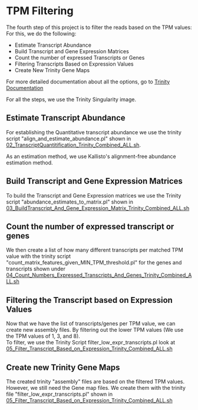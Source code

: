 # TPM Filtering
The fourth step of this project is to filter the reads based on the TPM values:
For this, we do the following:

- Estimate Transcript Abundance
- Build Transcript and Gene Expression Matrices
- Count the number of expressed Transcripts or Genes
- Filtering Transcripts Based on Expression Values
- Create New Trinity Gene Maps

For more detailed documentation about all the options, go to [Trinity Documentation](https://github.com/trinityrnaseq/trinityrnaseq/wiki/Trinity-Transcript-Quantification)

For all the steps, we use the Trinity Singularity image.

## Estimate Transcript Abundance
For establishing the Quantitative transcript abundance we use the trinity script "align_and_estimate_abundance.pl" shown in [02_TranscriptQuantitification_Trinity_Combined_ALL.sh](https://github.com/mjbieren/Differential_Expression_Charaphyceae/blob/main/Scripts/04_TPM_Filtering/02_TranscriptQuantitification_Trinity_Combined_ALL.sh). </br>

As an estimation method, we use Kallisto's alignment-free abundance estimation method.

## Build Transcript and Gene Expression Matrices
To build the Transcript and Gene Expression matrices we use the Trinity script "abundance_estimates_to_matrix.pl" shown in [03_BuildTranscript_And_Gene_Expression_Matrix_Trinity_Combined_ALL.sh](https://github.com/mjbieren/Differential_Expression_Charaphyceae/blob/main/Scripts/04_TPM_Filtering/03_BuildTranscript_And_Gene_Expression_Matrix_Trinity_Combined_ALL.sh)


## Count the number of expressed transcript or genes
We then create a list of how many different transcripts per matched TPM value with the trinity script "count_matrix_features_given_MIN_TPM_threshold.pl" for the genes and transcripts shown under [04_Count_Numbers_Expressed_Transcripts_And_Genes_Trinity_Combined_ALL.sh](https://github.com/mjbieren/Differential_Expression_Charaphyceae/blob/main/Scripts/04_TPM_Filtering/04_Count_Numbers_Expressed_Transcripts_And_Genes_Trinity_Combined_ALL.sh)

## Filtering the Transcript based on Expression Values
Now that we have the list of transcripts/genes per TPM value, we can create new assembly files. By filtering out the lower TPM values (We use the TPM values of 1, 3, and 8). </br>
To filter, we use the Trinity Script filter_low_expr_transcripts.pl look at [05_Filter_Transcript_Based_on_Expression_Trinity_Combined_ALL.sh](https://github.com/mjbieren/Differential_Expression_Charaphyceae/blob/main/Scripts/04_TPM_Filtering/05_Filter_Transcript_Based_on_Expression_Trinity_Combined_ALL.sh)

## Create new Trinity Gene Maps
The created trinity "assembly" files are based on the filtered TPM values. However, we still need the Gene map files. We create them with the trinity file "filter_low_expr_transcripts.pl" shown in [05_Filter_Transcript_Based_on_Expression_Trinity_Combined_ALL.sh](https://github.com/mjbieren/Differential_Expression_Charaphyceae/blob/main/Scripts/04_TPM_Filtering/05_Filter_Transcript_Based_on_Expression_Trinity_Combined_ALL.sh)




